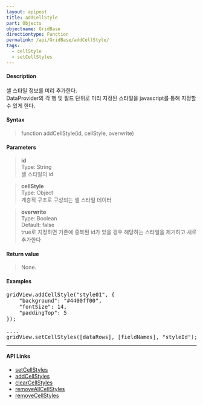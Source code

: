 ```yaml
---
layout: apipost
title: addCellStyle
part: Objects
objectname: GridBase
directiontype: Function
permalink: /api/GridBase/addCellStyle/
tags:
  - cellStyle
  - setCellStyles
---
```



#### Description

 셀 스타일 정보를 미리 추가한다.   
 DataProvider의 각 행 및 필드 단위로 미리 지정된 스타일을 javascript를 통해 지정할 수 있게 한다.    

#### Syntax

> function addCellStyle(id, cellStyle, overwrite)  

#### Parameters

> **id**    
> Type: String    
> 셀 스타일의 id    

> **cellStyle**  
> Type: Object  
> 계층적 구조로 구성되는 셀 스타일 데이터  

> **overwrite**  
> Type: Boolean  
> Default: false  
> true로 지정하면 기존에 중복된 id가 있을 경우 해당하는 스타일을 제거하고 새로 추가한다    

#### Return value

> None.  

#### Examples 

<pre class="prettyprint">
gridView.addCellStyle("style01", {
    "background": "#4400ff00",
    "fontSize": 14,
    "paddingTop": 5
});

....
gridView.setCellStyles([dataRows], [fieldNames], "styleId");
</pre>

---

#### API Links
* [setCellStyles](/api/GridBase/setCellStyles) 
* [addCellStyles](/api/GridBase/addCellStyles) 
* [clearCellStyles](/api/GridBase/clearCellStyles) 
* [removeAllCellStyles](/api/GridBase/removeAllCellStyles) 
* [removeCellStyles](/api/GridBase/removeCellStyles)  